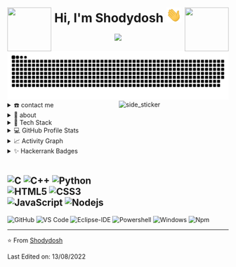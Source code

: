 
 <div align="center">
 <img align="left" src = "https://media2.giphy.com/media/QssGEmpkyEOhBCb7e1/giphy.gif?cid=ecf05e47a0n3gi1bfqntqmob8g9aid1oyj2wr3ds3mg700bl&rid=giphy.gif" width = 100px height=100px>
 <img align="right" src = "https://media2.giphy.com/media/QssGEmpkyEOhBCb7e1/giphy.gif?cid=ecf05e47a0n3gi1bfqntqmob8g9aid1oyj2wr3ds3mg700bl&rid=giphy.gif" width = 100px height=100px>
<h1 align="center">Hi, I'm Shodydosh <img width="35" src="https://github.com/1999AZZAR/1999AZZAR/blob/main/resources/img/waving.gif"></h1>
 <p align="center">
  <a href="https://github.com/DenverCoder1/readme-typing-svg"><img src="https://readme-typing-svg.herokuapp.com?lines=An+engineering+student+at+PTIT;Competitive+Programmer%20|%20Web+Developer;905++TOEIC;Always%20learning%20new%20things&center=true&width=500&height=50"></a>
</p>
</div>

<div align="center">
  <a href="https://github.com/Shodydosh">
  <img  src="https://github.com/1999AZZAR/1999AZZAR/blob/main/resources/img/grid-snake.svg"
       alt="snake" /></a>
</div>


<div>
 <img align="right" width=250px height=250px alt="side_sticker" src="https://media.giphy.com/media/TEnXkcsHrP4YedChhA/giphy.gif" />
<details>
  <summary>☎️ contact me</summary>
<div>
  <samp>
    <h2 align="center">😎 you can reach me by:</h2>
    <p align="center">
      <br/>
      <a href="https://www.linkedin.com/in/tungnguyen252/" target="blank"><img align="center"
         src="https://img.shields.io/badge/linkedin-%231DA1F2.svg?style=for-the-badge&logo=linkedin&logoColor=white"
         alt="Shodydosh" height="30"/></a>
      <a href="https://www.facebook.com/shodydosh/" target="blank"><img align="center"
         src="https://img.shields.io/badge/facebook-4267B2.svg?style=for-the-badge&logo=facebook&logoColor=white"
         alt="Shodydosh" height="30"/></a>
      <a href="https://www.instagram.com/shodydosh/" target="blank"><img align="center"
         src="https://img.shields.io/badge/instagram-%23E4405F.svg?style=for-the-badge&logo=Instagram&logoColor=white"
         alt="Shodydosh" height="30"/></a>
      <a href="https://mailto:nguyenminhtung252@gmail.com" target="blank"><img align="center"
         src="https://img.shields.io/badge/gmail-EA4335.svg?style=for-the-badge&logo=gmail&logoColor=white"
         alt="Shodydosh" height="30"/></a>
      <br>
    </p>
  </samp>
</div>
</details>

<details>
  <summary>🧮 about</summary>
<div>
<h2 align="center">🧮 About me</h2>
<div>- Wh0 (˘෴˘) </div>
<div>- ✨ Hi, I’m Shodydosh</div>
<div>- ✨ 900+ Toeic</div>
<div>- ✨ I’m interested in coding, music and skateboarding</div>
<div>- ✨ I’m currently learning at Posts and Telecommunications Institute of Technology</div>
</div>
</details>


<details>
  <summary>🔭 Tech Stack</summary>
<div align="center">
<h2 align="center"><img src = "https://media2.giphy.com/media/QssGEmpkyEOhBCb7e1/giphy.gif?cid=ecf05e47a0n3gi1bfqntqmob8g9aid1oyj2wr3ds3mg700bl&rid=giphy.gif" width = 20px> Tech Stack</h2>
 <a href= https://github.com/Aditya664?tab=repositories&q=&type=&language=c&sort= > <img width ='32px' src ='https://raw.githubusercontent.com/rahulbanerjee26/githubAboutMeGenerator/main/icons/c.svg'> </a>
<a href= https://github.com/Aditya664?tab=repositories&q=&type=&language=cpp&sort= > <img width ='32px' src ='https://raw.githubusercontent.com/rahulbanerjee26/githubAboutMeGenerator/main/icons/cpp.svg'> </a>
 <a href= https://github.com/Aditya664?tab=repositories&q=&type=&language=javascript&sort= > <img width ='32px' src ='https://raw.githubusercontent.com/rahulbanerjee26/githubAboutMeGenerator/main/icons/javascript.svg'> </a>
 <a href= https://github.com/Aditya664?tab=repositories&q=&type=&language=css&sort= > <img width ='32px' src ='https://raw.githubusercontent.com/rahulbanerjee26/githubAboutMeGenerator/main/icons/css.svg'> </a>
<a href= https://github.com/Aditya664?tab=repositories&q=&type=&language=html&sort= > <img width ='32px' src ='https://raw.githubusercontent.com/rahulbanerjee26/githubAboutMeGenerator/main/icons/html.svg'> </a>
<!-- <a margin="10" href="https://developer.mozilla.org/en-US/docs/Web/HTML" target="_blank"><img margin="10px" height="40" src="https://github.com/abdoachhoubi/abdoachhoubi/blob/main/svgs/html.svg" alt="html"></a>
<a margin="10" href="https://developer.mozilla.org/en-US/docs/Web/CSS" target="_blank"><img margin="10px" height="40" src="https://github.com/abdoachhoubi/abdoachhoubi/blob/main/svgs/css.svg" alt="css"></a>
<a margin="10" href="https://developer.mozilla.org/en-US/docs/Web/JavaScript" target="_blank"><img margin="10px" height="40" src="https://github.com/abdoachhoubi/abdoachhoubi/blob/main/svgs/javascript.svg" alt="javascript"></a>
<a margin="10" href="https://nodejs.org" target="_blank"><img margin="10px" height="40" src="https://github.com/abdoachhoubi/abdoachhoubi/blob/main/svgs/nodejs.svg" alt="nodejs"></a> -->
</div>
</details>




<details> 
  <summary>💻 GitHub Profile Stats</summary>
  <div>
    <h2 align="center"> 📊 Github stats </h2>
      <a href="https://www.youtube.com/watch?v=dQw4w9WgXcQ"><img src="https://user-images.githubusercontent.com/73097560/115834477-dbab4500-a447-11eb-908a-139a6edaec5c.gif"></a>
        <p align="center">
           <a href="https://github.com/shodydosh/">
           <img width="49.5%" src="https://github-readme-streak-stats.herokuapp.com/?user=shodydosh&theme=tokyonight" />
           <img width="49.5%" src="https://github-readme-stats.vercel.app/api?username=shodydosh&show_icons=true&theme=tokyonight" />
           </a>
        </p>
        <p align="center">
          <a href="https://github.com/shodydosh/">
          <img src="https://github-readme-stats.vercel.app/api/top-langs/?username=shodydosh&theme=tokyonight&layout=compact" alt="Shodydosh :: Top Langs" />
          <img src="https://github-readme-stats.vercel.app/api/wakatime?username=shodydosh&theme=tokyonight" alt="Shodydosh :: Waka time" />
         </a>
        </p>
     <a href="https://www.youtube.com/watch?v=dQw4w9WgXcQ"><img src="https://user-images.githubusercontent.com/73097560/115834477-dbab4500-a447-11eb-908a-139a6edaec5c.gif"></a>
  </div>    
</details>

<details>
  <summary>📈 Activity Graph</summary>
  <br/>
  <h2 align="center"> my current activity </h2>
<a href="https://github.com/ashutosh00710/github-readme-activity-graph"><img alt="Shodydosh's Activity Graph" src="https://activity-graph.herokuapp.com/graph/?username=Shodydosh&bg_color=000&color=fff&line=00E676&point=fff&hide_border=true" /></a>
</details>

<details>
  <summary>✨ Hackerrank Badges</summary>
  <br/>
  <h2 align="center">
   
    <a href="hackerrank.com/shodydosh"><img alt="HackerRank" src="https://user-images.githubusercontent.com/87895460/169630516-b5892e12-054a-42f5-8d8d-de74f95ab1bf.png" />
    </a>
  </h2>

</details>
 
</div>

<br/>

 ![C](http://img.shields.io/badge/-C-A8B9CC?style=flat-square&logo=c&logoColor=ffffff)
 ![C++](https://img.shields.io/badge/-c++-red?style=flat-square&logo=c&logoColor=ffffff)
 ![Python](http://img.shields.io/badge/-Python-3776AB?style=flat-square&logo=python&logoColor=ffffff)
 ![HTML5](https://img.shields.io/badge/-HTML5-%23E44D27?style=flat-square&logo=html5&logoColor=ffffff)
 ![CSS3](https://img.shields.io/badge/-CSS3-%231572B6?style=flat-square&logo=css3)
 ![JavaScript](https://img.shields.io/badge/-JavaScript-%23F7DF1C?style=flat-square&logo=javascript&logoColor=000000&labelColor=%23F7DF1C&color=%23FFCE5A)
 ![Nodejs](https://img.shields.io/badge/-Nodejs-339933?style=flat-square&logo=Node.js&logoColor=ffffff)
 ----
 ![GitHub](https://img.shields.io/badge/-GitHub-181717?style=flat-square&logo=github)
 ![VS Code](http://img.shields.io/badge/-VS%20Code-007ACC?style=flat-square&logo=visual-studio-code&logoColor=ffffff)
 ![Eclipse-IDE](http://img.shields.io/badge/-Eclipse-2C2255?style=flat-square&logo=eclipse&logoColor=ffffff)
 ![Powershell](http://img.shields.io/badge/-Powershell-5391FE?style=flat-square&logo=powershell&logoColor=ffffff)
 ![Windows](http://img.shields.io/badge/-Windows-0078D6?style=flat-square&logo=windows&logoColor=ffffff)
 ![Npm](https://img.shields.io/badge/-npm-CB3837?style=flat-square&logo=npm)
 
 


----
⭐️ From [Shodydosh](https://github.com/shodydoshD)

Last Edited on: 13/08/2022
